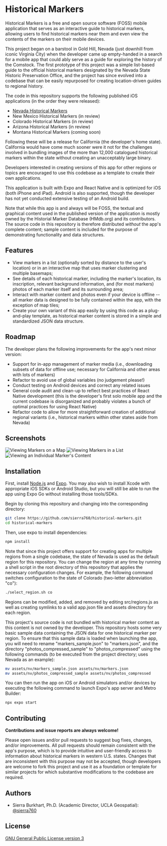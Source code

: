 
# Historical Markers

Historical Markers is a free and open source software (FOSS) mobile application that serves as an interactive guide to historical markers, allowing users to find historical markers near them and even view the contents of the markers on their mobile devices.

This project began on a barstool in Gold Hill, Nevada (just downhill from iconic Virginia City) when the developer came up empty-handed in a search for a mobile app that could ably serve as a guide for exploring the history of the Comstock.  The first prototype of this project was a simple list-based guide to the official historical markers designated by the Nevada State Historic Preservation Office, and the project has since evolved into a codebase that can be easily repurposed for creating location-driven guides to regional history.

The code in this repository supports the following published iOS applications (in the order they were released):

- [Nevada Historical Markers](https://apps.apple.com/us/app/nevada-historical-markers/id6477352146)
- New Mexico Historical Markers (in review)
- Colorado Historical Markers (in review)
- Arizona Historical Markers (in review)
- Montana Historical Markers (coming soon)

Following these will be a release for California (the developer's home state).  California would have come much sooner were it not for the challenges involved in bundling images of the more than 12,000 catalogued historical markers within the state without creating an unacceptably large binary.

Developers interested in creating versions of this app for other regions or topics are encouraged to use this codebase as a template to create their own applications.

This application is built with Expo and React Native and is optimized for iOS (both iPhone and iPad).  Android is also supported, though the developer has not yet conducted extensive testing of an Android build.

Note that while this app is and always will be FOSS, the textual and graphical content used in the published version of the application is mostly owned by the Historial Marker Database (HMdb.org) and its contributors.  The source code in this repository is therefore distributed *without* the app's complete content; sample content is included for the purpose of demonstrating functionality and data structures.


## Features

- View markers in a list (optionally sorted by distance to the user's location) or in an interactive map that uses marker clustering and multiple basemaps;
- See details of each historical marker, including the marker's location, its inscription, relevant background information, and (for most markers) photos of each marker itself and its surrounding area;
- Interact with marker content and photos even if your device is offline -- all marker data is designed to be fully contained within the app, with the exception of map tiles;
- Create your own variant of this app easily by using this code as a plug-and-play template, as historical marker content is stored in a simple and standardized JSON data structure.

## Roadmap

The developer plans the following improvements for the app's next minor version:

- Support for in-app management of marker media (i.e., downloading subsets of data for offline use; necessary for California and other areas with lots of markers)
- Refactor to avoid use of global variables (no judgement please!)
- Conduct testing on Android devices and correct any related issues
- General code audit and clean-up to reflect best practices of React Native development (this is the developer's first solo mobile app and the current codebase is disorganized and probably violates a bunch of optimal practices for using React Native)
- Refactor code to allow for more straightforward creation of additional regional variants (i.e., historical markers within other states aside from Nevada)

## Screenshots

![Viewing Markers on a Map](screenshots/mapview.jpg?raw=true' "Viewing Markers on a Map") ![Viewing Markers in a List](screenshots/listview.jpg?raw=true' "Viewing Markers in a List") ![Viewing an Individual Marker's Content](screenshots/detailview.jpg?raw=true' "Viewing an Individual Marker's Content")


## Installation

First, install [Node.js](https://nodejs.org/en) and [Expo](https://docs.expo.dev/get-started/installation/).  You may also wish to install Xcode with appropriate iOS SDKs or Android Studio, but you will still be able to run the app using Expo Go without installing those tools/SDKs.

Begin by cloning this repository and changing into the corresponding directory:

```bash
git clone https://github.com/sierra760/historical-markers.git
cd historical-markers
```

Then, use expo to install dependencies:

```bash
npm install
```

Note that since this project offers support for creating apps for multiple regions from a single codebase, the state of Nevada is used as the default region for this repository.  You can change the region at any time by running a shell script in the root directory of this repository that applies the necessary configuration changes.  For example, the following command switches configuration to the state of Colorado (two-letter abbreviation "co"):

```bash
./select_region.sh co
```

Regions can be modified, added, and removed by editing src/regions.js as well as creating symlinks to a valid app.json file and assets directory for each region.

This project's source code is not bundled with historical marker content as this content is not owned by the developer.  This repository hosts some very basic sample data containing the JSON data for one historical marker per region.  To ensure that this sample data is loaded when launching the app, you will need to rename "markers_sample.json" to "markers.json", and the directory "photos_compressed_sample" to "photos_compressed" using the following commands (to be executed from the project directory; uses Nevada as an example):

```bash
mv assets/nv/markers_sample.json assets/nv/markers.json
mv assets/nv/photos_compressed_sample assets/nv/photos_compressed
```

You can then run the app on iOS or Android simulators and/or devices by executing the following command to launch Expo's app server and Metro Builder:

```bash
npx expo start
```
## Contributing

**Contributions and issue reports are always welcome!**

Please open issues and/or pull requests to suggest bug fixes, changes, and/or improvements.  All pull requests should remain consistent with the app's purpose, which is to provide intuitive and user-friendly access to information about historical markers in western U.S. states.  Changes that are inconsistent with this purpose may not be accepted, though developers are welcome to fork this project and use it as a foundation or template for similar projects for which substantive modifications to the codebase are required.
## Authors

- Sierra Burkhart, Ph.D. (Academic Director, UCLA Geospatial): [@sierra760](https://www.github.com/sierra760)


## License

[GNU General Public License version 3](https://www.gnu.org/licenses/gpl-3.0.en.html#license-text)

